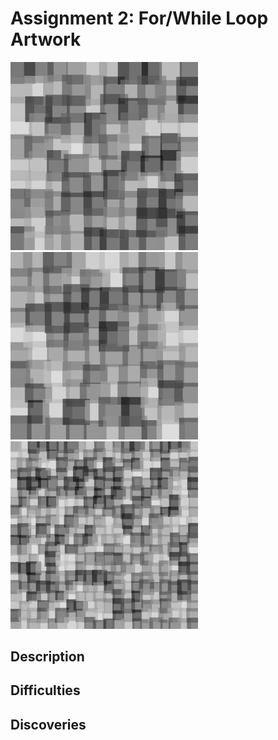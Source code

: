 # Assignment 2: For/While Loop Artwork

<p float="left">
  <img src="Images/artBig1.png" width="300" alt="Image 1">
  <img src="Images/artBig2.png" width="300">
  <img src="Images/artSmall.png" width="300">
</p>


## Description

## Difficulties

## Discoveries
